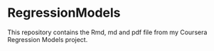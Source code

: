 RegressionModels
================

This repository contains the Rmd, md and pdf file from my Coursera Regression Models project.
